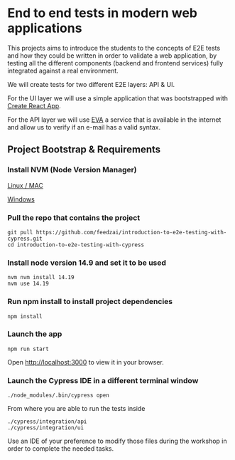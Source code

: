 # End to end tests in modern web applications

This projects aims to introduce the students to the concepts of E2E tests and how they could be written in order to validate a web application, by testing all the different components (backend and frontend services) fully integrated against a real environment.

We will create tests for two different E2E layers: API & UI.

For the UI layer we will use a simple application that was bootstrapped with [Create React App](https://github.com/facebook/create-react-app).

For the API layer we will use [EVA](https://api.eva.pingutil.com) a service that is available in the internet and allow us to verify if an e-mail has a valid syntax.
  

## Project Bootstrap & Requirements

### Install NVM (Node Version Manager)
[Linux / MAC](https://heynode.com/tutorial/install-nodejs-locally-nvm)

[Windows](https://github.com/coreybutler/nvm-windows#installation--upgrades)

### Pull the repo that contains the project

    git pull https://github.com/feedzai/introduction-to-e2e-testing-with-cypress.git
    cd introduction-to-e2e-testing-with-cypress

### Install node version 14.9 and set it to be used
    nvm nvm install 14.19
    nvm use 14.19

### Run npm install to install project dependencies
    npm install

### Launch the app

    npm run start

Open [http://localhost:3000](http://localhost:3000) to view it in your browser.

  

### Launch the Cypress IDE in a different terminal window

    ./node_modules/.bin/cypress open

From where you are able to run the tests inside 

    ./cypress/integration/api
    ./cypress/integration/ui

Use an IDE of your preference to modify those files during the workshop in order to complete the needed tasks.
